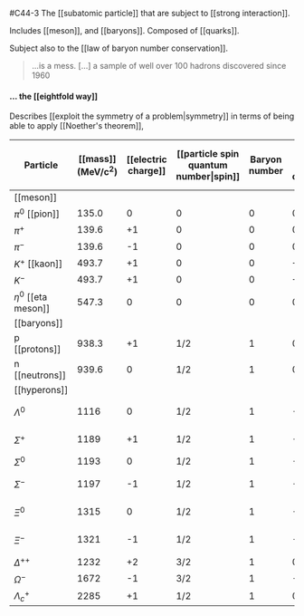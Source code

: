 #C44-3 
The [[subatomic particle]] that are subject to [[strong interaction]].

Includes [[meson]], and [[baryons]]. Composed of [[quarks]].

Subject also to the [[law of baryon number conservation]]. 

> ...is a mess. [...] a sample of well over 100 hadrons discovered since 1960

#### ... the [[eightfold way]]
Describes [[exploit the symmetry of a problem|symmetry]] in terms of being able to apply [[Noether's theorem]], 

| Particle | [[mass]] $(\text{MeV/c}^2$) | [[electric charge]] | [[particle spin quantum number\|spin]]| Baryon number | [[law of conditional strangeness conservation\|strangeness]] | [[subatomic particle lifetime]] $(s)$ | [[quarks]] |
|-|-|-|-|-|-|-|-|
|[[meson]]|||||||
|$\pi^0$ [[pion]]|135.0|0|0|0|0|$8.4\times10^{-17}$| $u\bar{u}, d\bar{d}$|
|$\pi^+$|139.6|+1|0|0|0|$2.60\times10^{-8}$|$u\bar{d}$|
|$\pi^-$|139.6|-1|0|0|0|$2.60\times10^{-8}$|$\bar{u}d$|
|$K^+$ [[kaon]]|493.7|+1|0|0|+1|$1.24\times10^{-8}$|$u\bar{s}$|
|$K^-$|493.7|+1|0|0|+1|$1.24\times10^{-8}$|$\bar{u}s$|
|$\eta^0$ [[eta meson]]|547.3|0|0|0|0|$\approx10^{-18}$|$u\bar{u}, d\bar{d}, s\bar{s}$|
|[[baryons]]||||
|$\text{p}$ [[protons]]|938.3|+1|1/2|1|0|stable|$uud$|
|$\text{n}$ [[neutrons]]|939.6|0|1/2|1|0|886|$udd$|
|[[hyperons]]||||
|$\Lambda^0$|1116|0|1/2|1|-1|$2.63\times10^{-10}$|$uds$|
|$\Sigma^+$|1189|+1|1/2|1|-1|$8.02\times10^{-11}$|$uus$|
|$\Sigma^0$|1193|0|1/2|1|-1|$7.4\times10^{-20}$|$uds$|
|$\Sigma^-$|1197|-1|1/2|1|-1|$1.48\times10^{-10}$|$dds$|
|$\Xi^0$|1315|0|1/2|1|-2|$2.90\times10^{-10}$|$uss$|
|$\Xi^-$|1321|-1|1/2|1|-2|$1.64\times10^{-10}$|$dss$|
|$\Delta^{++}$|1232|+2|3/2|1|0|$\approx10^{-23}$|$uuu$|
|$\Omega^-$|1672|-1|3/2|1|-3|$8.2\times10^{-11}$|$sss$|
|$\Lambda_c^+$|2285|+1|1/2|1|0|$2.0\times10^{-13}$|$udc$|

